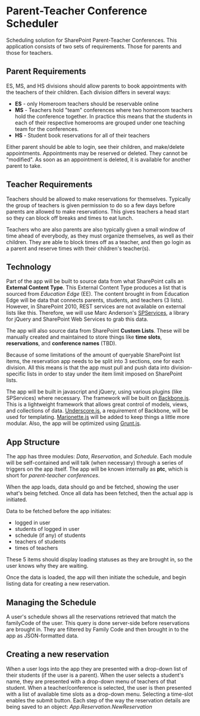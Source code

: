 Parent-Teacher Conference Scheduler
===================================

Scheduling solution for SharePoint Parent-Teacher Conferences. This application consists of two sets of requirements. Those for parents and those for teachers.

Parent Requirements
-------------------
ES, MS, and HS divisions should allow parents to book appointments with the teachers of their children. Each division differs in several ways:

* **ES** - only Homeroom teachers should be reservable online
* **MS** - Teachers hold "team" conferences where two homeroom teachers hold the conference together. In practice this means that the students in each of their respective homerooms are grouped under one teaching team for the conferences.
* **HS** - Student book reservations for all of their teachers

Either parent should be able to login, see their children, and make/delete appointments. Appointments may be reserved or deleted. They cannot be "modified". As soon as an appointment is deleted, it is available for another parent to take.

Teacher Requirements
--------------------
Teachers should be allowed to make reservations for themselves. Typically the group of teachers is given permission to do so a few days before parents are allowed to make reservations. This gives teachers a head start so they can block off breaks and times to eat lunch.

Teachers who are also parents are also typically given a small window of time ahead of everybody, as they must organize themselves, as well as their children. They are able to block times off as a teacher, and then go login as a parent and reserve times with their children's teacher(s).

Technology
----------
Part of the app will be built to source data from what SharePoint calls an **External Content Type**. This External Content Type produces a list that is sourced from *Education Edge* (EE). The content brought in from Education Edge will be data that connects parents, students, and teachers (3 lists). However, in SharePoint 2010, REST services are not available on external lists like this. Therefore, we will use Marc Anderson's [SPServices](http://spservices.codeplex.com), a library for jQuery and SharePoint Web Services to grab this data.

The app will also source data from SharePoint **Custom Lists**. These will be manually created and maintained to store things like **time slots**, **reservations**, and **conference names** (TBD).

Because of some limitations of the amount of queryable SharePoint list items, the reservation app needs to be split into 3 sections, one for each division. All this means is that the app must pull and push data into division-specific lists in order to stay under the item limit imposed on SharePoint lists.

The app will be built in javascript and jQuery, using various plugins (like SPServices) where necessary. The framework will be built on [Backbone.js](http://backbonejs.org). This is a lightweight framework that allows great control of models, views, and collections of data. [Underscore.js](http://underscorejs.org), a requirement of Backbone, will be used for templating. [Marionette.js](http://marionettejs.com/) will be added to keep things a little more modular. Also, the app will be optimized using [Grunt.js](http://gruntjs.com/). 

App Structure
-------------
The app has three modules: *Data*, *Reservation*, and *Schedule*. Each module will be self-contained and will talk (when necessary) through a series of triggers on the app itself. The app will be known internally as **ptc**, which is short for *parent-teacher conferences*.

When the app loads, data should go and be fetched, showing the user what's being fetched. Once all data has been fetched, then the actual app is initiated.

Data to be fetched before the app initiates:
* logged in user
* students of logged in user
* schedule (if any) of students
* teachers of students
* times of teachers

These 5 items should display loading statuses as they are brought in, so the user knows why they are waiting.

Once the data is loaded, the app will then initiate the schedule, and begin listing data for creating a new reservation.

Managing the Schedule
---------------------
A user's schedule shows all the reservations retrieved that match the familyCode of the user. This query is done server-side before reservations are brought in. They are filtered by Family Code and then brought in to the app as JSON-formatted data.

Creating a new reservation
--------------------------
When a user logs into the app they are presented with a drop-down list of their students (if the user is a parent). When the user selects a student's name, they are presented with a drop-down menu of teachers of that student. When a teacher/conference is selected, the user is then presented with a list of available time slots as a drop-down menu. Selecting a time-slot enables the submit button. Each step of the way the reservation details are being saved to an object: *App.Reservation.NewReservation*